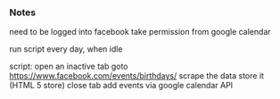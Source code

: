 ### Notes

need to be logged into facebook
take permission from google calendar

run script every day, when idle

script:
open an inactive tab
goto https://www.facebook.com/events/birthdays/
scrape the data
store it (HTML 5 store)
close tab
add events via google calendar API

